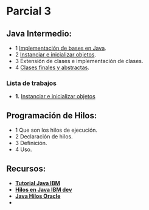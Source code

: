 Parcial 3
========================================================================

## Java Intermedio:

 - 1 [Implementación de bases en Java](bases-java.html).
 - 2 [Instanciar e inicializar objetos](bases-java.html#instanciar-inicializar).
 - 3 Extensión de clases e implementación de clases.
 - 4 [Clases finales y abstractas](clases-abstractas.html).

### Lista de trabajos

 - **1.** [Instanciar e inicializar objetos](bases-java.html#trabajo-1)


## Programación de Hilos:

 - 1 Que son los hilos de ejecución.
 - 2 Declaración de hilos.
 - 3 Definición.
 - 4 Uso.

## Recursos:

 - [**Tutorial Java IBM**](http://www.ibm.com/developerworks/ssa/java/tutorials/j-introtojava1/)
 - [**Hilos en Java IBM dev**](http://www.ibm.com/developerworks/java/tutorials/j-threads/j-threads.html)
 - [**Java Hilos Oracle**](http://docs.oracle.com/javase/tutorial/essential/concurrency/index.html)
 - 
